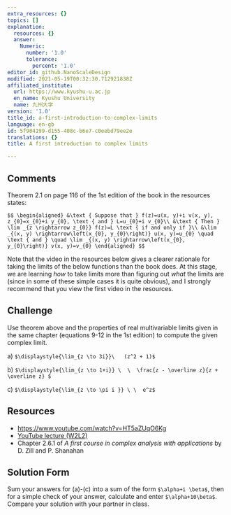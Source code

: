 ```yaml
---
extra_resources: {}
topics: []
explanation:
  resources: {}
  answer:
    Numeric:
      number: '1.0'
      tolerance:
        percent: '1.0'
editor_id: github.NanoScaleDesign
modified: 2021-05-19T00:32:30.712921838Z
affiliated_institute:
  url: https://www.kyushu-u.ac.jp
  en_name: Kyushu University
  name: 九州大学
version: '1.0'
title_id: a-first-introduction-to-complex-limits
language: en-gb
id: 5f904199-d155-408c-b6e7-c0eebd79ee2e
translations: {}
title: A first introduction to complex limits

---
```


## Comments

Theorem 2.1 on page 116 of the 1st edition of the book in the resources states:

`$$
\begin{aligned}
&\text { Suppose that } f(z)=u(x, y)+i v(x, y), z_{0}=x_{0}+i y_{0}, \text { and } L=u_{0}+i v_{0}\\
&\text { Then } \lim _{z \rightarrow z_{0}} f(z)=L \text { if and only if }\\
&\lim _{(x, y) \rightarrow\left(x_{0}, y_{0}\right)} u(x, y)=u_{0} \quad \text { and } \quad \lim _{(x, y) \rightarrow\left(x_{0}, y_{0}\right)} v(x, y)=v_{0}
\end{aligned}
$$`

Note that the video in the resources below gives a clearer rationale for taking the limits of the below functions than the book does. At this stage, we are learning *how* to take limits more than figuring out *what* the limits are (since in some of these simple cases it is quite obvious), and I strongly recommend that you view the first video in the resources.

## Challenge
Use theorem above and the properties of real multivariable limits given in the same chapter (equations 9-12 in the 1st edition) to compute the given complex limit.

a)  `$\displaystyle{\lim_{z \to 3i}}\   (z^2 + 1)$`
   
b)  `$\displaystyle{\lim_{z \to 1+i}} \  \  \frac{z - \overline z}{z + \overline z} $`
   
c) `$\displaystyle{\lim_{z \to \pi i }} \ \  e^z$`


## Resources
- https://www.youtube.com/watch?v=HT5aZUqO6Kg
- [YouTube lecture (W2L2)](https://www.youtube.com/watch?v=pNwYdyIfTt4&list=PLi7yHjesblV0sSfZzWdSUXGO683n_nJdQ&index=7)
- Chapter 2.6.1 of *A first course in complex analysis with applications* by D. Zill and P. Shanahan


## Solution Form
Sum your answers for (a)-(c) into a sum of the form `$\alpha+i \beta$`, then for a simple check of your answer, calculate and enter `$\alpha+10\beta$`. Compare your solution with your partner in class.